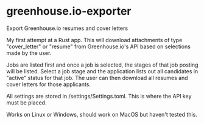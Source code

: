 # greenhouse.io-exporter
Export Greenhouse.io resumes and cover letters

My first attempt at a Rust app. This will download attachments of type "cover_letter" or "resume" from Greenhouse.io's API based on selections made by the user.

Jobs are listed first and once a job is selected, the stages of that job posting will be listed. Select a job stage and the application lists out all candidates in "active" status for that job. The user can then download all resumes and cover letters for those applicants.

All settings are stored in /settings/Settings.toml. This is where the API key must be placed.

Works on Linux or Windows, should work on MacOS but haven't tested this.
